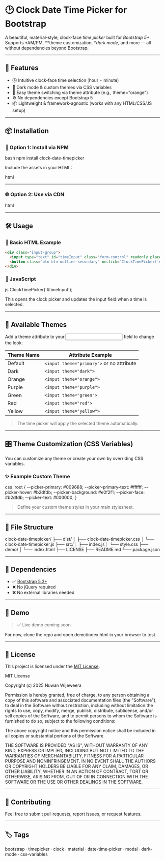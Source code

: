 # 🕑 Clock Date Time Picker for Bootstrap

A beautiful, material-style, clock-face *time picker* built for *Bootstrap 5+*.  
Supports *AM/PM, **theme customization, **dark mode*, and more — all without dependencies beyond Bootstrap.

---

## 🚀 Features

- 🕒 Intuitive clock-face time selection (hour + minute)
- 🌙 Dark mode & custom themes via CSS variables
- 🎨 Easy theme switching via theme attribute (e.g., theme="orange")
- ⚙ No dependencies except Bootstrap 5
- 📦 Lightweight & framework-agnostic (works with any HTML/CSS/JS setup)

---

## 📦 Installation

### 🔧 Option 1: Install via NPM

bash
npm install clock-date-timepicker


Include the assets in your HTML:

html
<!-- Clock Date Time Picker CSS -->
<link href="node_modules/bootstrap-date-clock-timepicker/dist/clock-date-timepicker.css" rel="stylesheet">

<!-- Clock Date Time Picker JS -->
<script src="node_modules/bootstrap-date-clock-timepicker/dist/clock-date-timepicker.js"></script>


---

### 🌐 Option 2: Use via CDN

html
<!-- Bootstrap 5 CSS -->
<link href="https://cdn.jsdelivr.net/npm/bootstrap@5.3.2/dist/css/bootstrap.min.css" rel="stylesheet">

<!-- Clock Date Time Picker CSS -->
<link href="https://cdn.jsdelivr.net/npm/bootstrap-date-clock-timepicker@1.1.0/dist/clock-date-timepicker.css" rel="stylesheet">

<!-- Bootstrap 5 JS -->
<script src="https://cdn.jsdelivr.net/npm/bootstrap@5.3.2/dist/js/bootstrap.bundle.min.js"></script>

<!-- Clock Date Time Picker JS -->
<script src="https://cdn.jsdelivr.net/npm/bootstrap-date-clock-timepicker@1.1.0/dist/clock-date-timepicker.js"></script>


---

## 🛠 Usage

### 🧩 Basic HTML Example

```html
<div class="input-group">
  <input type="text" id="timeInput" class="form-control" readonly placeholder="Pick time" theme="orange">
  <button class="btn btn-outline-secondary" onclick="ClockTimePicker('#timeInput')">🕑</button>
</div>
```

### 🧪 JavaScript

js
ClockTimePicker('#timeInput');


This opens the clock picker and updates the input field when a time is selected.

---

## 🎨 Available Themes

Add a theme attribute to your <input> field to change the look:

| Theme Name | Attribute Example                     |
|------------|----------------------------------------|
| Default    | `<input theme="primary">` or no attribute |
| Dark       | `<input theme="dark">`                |
| Orange     | `<input theme="orange">`              |
| Purple     | `<input theme="purple">`              |
| Green      | `<input theme="green">`               |
| Red        | `<input theme="red">`                 |
| Yellow     | `<input theme="yellow">`              |

> The time picker will apply the selected theme automatically.

---

## 🎛 Theme Customization (CSS Variables)

You can customize any theme or create your own by overriding CSS variables.

### ✨ Example Custom Theme

css
:root {
  --picker-primary: #009688;
  --picker-primary-text: #ffffff;
  --picker-hover: #b2dfdb;
  --picker-background: #e0f2f1;
  --picker-face: #b2dfdb;
  --picker-text: #000000;
}


> Define your custom theme styles in your main stylesheet.

---

## 📁 File Structure


clock-date-timepicker/
├── dist/
│   ├── clock-date-timepicker.css
│   └── clock-date-timepicker.js
├── src/
│   ├── index.js
│   └── style.css
├── demo/
│   └── index.html
├── LICENSE
├── README.md
└── package.json


---

## 🤝 Dependencies

- ✅ [Bootstrap 5.3+](https://getbootstrap.com/)
- ❌ No jQuery required
- ❌ No external libraries needed

---

## 📸 Demo

> ✅ Live demo coming soon

For now, clone the repo and open demo/index.html in your browser to test.

---

## 📄 License

This project is licensed under the [MIT License](LICENSE).


MIT License

Copyright (c) 2025 Nuwan Wijeweera

Permission is hereby granted, free of charge, to any person obtaining a copy
of this software and associated documentation files (the "Software"), to deal
in the Software without restriction, including without limitation the rights
to use, copy, modify, merge, publish, distribute, sublicense, and/or sell
copies of the Software, and to permit persons to whom the Software is
furnished to do so, subject to the following conditions:

The above copyright notice and this permission notice shall be included in
all copies or substantial portions of the Software.

THE SOFTWARE IS PROVIDED "AS IS", WITHOUT WARRANTY OF ANY KIND, EXPRESS OR
IMPLIED, INCLUDING BUT NOT LIMITED TO THE WARRANTIES OF MERCHANTABILITY,
FITNESS FOR A PARTICULAR PURPOSE AND NONINFRINGEMENT. IN NO EVENT SHALL THE
AUTHORS OR COPYRIGHT HOLDERS BE LIABLE FOR ANY CLAIM, DAMAGES, OR OTHER
LIABILITY, WHETHER IN AN ACTION OF CONTRACT, TORT OR OTHERWISE, ARISING FROM,
OUT OF OR IN CONNECTION WITH THE SOFTWARE OR THE USE OR OTHER DEALINGS IN
THE SOFTWARE.



---

## 🙌 Contributing

Feel free to submit pull requests, report issues, or request features.

---

## 🏷 Tags

bootstrap · timepicker · clock · material · date-time-picker · modal · dark-mode · css-variables
```